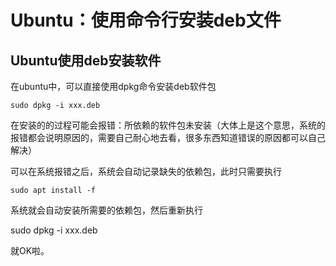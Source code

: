 # Ubuntu：使用命令行安装deb文件

## Ubuntu使用deb安装软件

在ubuntu中，可以直接使用dpkg命令安装deb软件包

```ubuntu
sudo dpkg -i xxx.deb
```

在安装的的过程可能会报错：所依赖的软件包未安装（大体上是这个意思，系统的报错都会说明原因的，需要自己耐心地去看，很多东西知道错误的原因都可以自己解决）

可以在系统报错之后，系统会自动记录缺失的依赖包，此时只需要执行

```ubuntu
sudo apt install -f
```

系统就会自动安装所需要的依赖包，然后重新执行

sudo dpkg -i xxx.deb

就OK啦。
